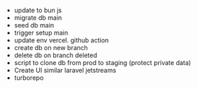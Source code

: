 - update to bun js
- migrate db main
- seed db main
- trigger setup main
- update env vercel. github action
- create db on new branch
- delete db on branch deleted
- script to clone db from prod to staging (protect private data)
- Create UI similar laravel jetstreams
- turborepo
